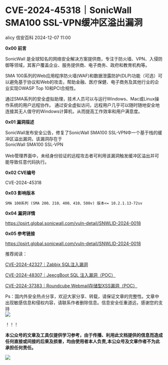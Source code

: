 #  CVE-2024-45318｜SonicWall SMA100 SSL-VPN缓冲区溢出漏洞   
alicy  信安百科   2024-12-07 11:00  
  
**0x00 前言**  
  
  
SonicWall 是全球知名的网络安全解决方案提供商，专注于防火墙、VPN、入侵防御等领域，其客户覆盖企业、服务提供商、电子商务、政府和教育机构等。  
  
  
SMA 100系列的Web应用程序防火墙(WAF)和数据泄露防护(DLP)功能（可选）可以避免基于协议和Web的攻击，帮助金融、医疗保健、电子商务及其他行业的企业实现OWASP Top 10和PCI合规性。  
  
  
通过SMA系列的安全虚拟助理，技术人员可以与运行Windows、Mac或Linux操作系统的用户远程协作。 通过安全虚拟访问，远程用户几乎可以随时随地安全地连接其无人值守的Windows计算机，从而提高工作效率和用户满意度。  
  
  
  
**0x01 漏洞描述**  
  
  
SonicWall发布安全公告，修复了SonicWall SMA100 SSL-VPN中一个基于栈的缓冲区溢出漏洞，该漏洞存在于  
SonicWall SMA100 SSL-VPN  
   
Web管理界面中，未经身份验证的远程攻击者可利用该漏洞触发缓冲区溢出并可能导致任意代码执行。  
  
  
  
**0x02 CVE编号**  
  
  
CVE-2024-45318  
  
  
  
**0x03 影响版本**  
  
```
SMA 100系列 (SMA 200、210、400、410、500v) 版本<= 10.2.1.13-72sv
```  
  
  
  
**0x04 漏洞详情**  
  
  
https://psirt.global.sonicwall.com/vuln-detail/SNWLID-2024-0018  
  
  
  
**0x05 参考链接**  
  
  
https://psirt.global.sonicwall.com/vuln-detail/SNWLID-2024-0018  
  
  
  
  
推荐阅读：  
  
  
[CVE-2024-42327｜Zabbix SQL注入漏洞](https://mp.weixin.qq.com/s?__biz=Mzg2ODcxMjYzMA==&mid=2247485713&idx=1&sn=de263c85dbef17756b944853870cf207&scene=21#wechat_redirect)  
  
  
  
[CVE-2024-48307｜JeecgBoot SQL 注入漏洞（POC）](https://mp.weixin.qq.com/s?__biz=Mzg2ODcxMjYzMA==&mid=2247485712&idx=1&sn=34d09311081e1ccdcc96464b3824f719&scene=21#wechat_redirect)  
  
  
  
[CVE-2024-37383｜Roundcube Webmail存储型XSS漏洞（POC）](https://mp.weixin.qq.com/s?__biz=Mzg2ODcxMjYzMA==&mid=2247485685&idx=1&sn=838e54bc45cab050c38c37137d553fa1&scene=21#wechat_redirect)  
  
  
  
  
  
Ps：国内外安全热点分享，欢迎大家分享、转载，请保证文章的完整性。文章中出现敏感信息和侵权内容，请联系作者删除信息。信息安全任重道远，感谢您的支持  
![](https://mmbiz.qpic.cn/mmbiz_png/Whm7t4Je6urTIficI8UhQibwpYWx4ic7Bk40AJlXrgx3icofWCbd5cbJFheld132R8exvlHnicn0AUjHLmVok4wV9qA/640?wx_fmt=png&wxfrom=5&wx_lazy=1&wx_co=1 "")  
  
！！！  
  
  
**本公众号的文章及工具仅提供学习参考，由于传播、利用此文档提供的信息而造成任何直接或间接的后果及损害，均由使用者本人负责,本公众号及文章作者不为此承担任何责任。**  
  
![](https://mmbiz.qpic.cn/mmbiz_png/Whm7t4Je6uqQ24S6worK6npevNP8p1uPc9jQeMAib2iaibBnibOzFaIbD0KlvsEtUAmL3xdbJJnWk74Y1KfBcIazzw/640?wx_fmt=png "")  
  
  
